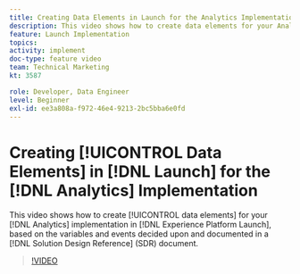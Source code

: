 ```yaml
---
title: Creating Data Elements in Launch for the Analytics Implementation
description: This video shows how to create data elements for your Analytics implementation in Launch, based on the variables and events decided upon and documented in a Solution Design Reference (SDR) document.
feature: Launch Implementation
topics: 
activity: implement
doc-type: feature video
team: Technical Marketing
kt: 3587

role: Developer, Data Engineer
level: Beginner
exl-id: ee3a808a-f972-46e4-9213-2bc5bba6e0fd
---
```

# Creating [!UICONTROL Data Elements] in [!DNL Launch] for the [!DNL Analytics] Implementation

This video shows how to create [!UICONTROL data elements] for your [!DNL Analytics] implementation in [!DNL Experience Platform Launch], based on the variables and events decided upon and documented in a [!DNL Solution Design Reference] (SDR) document.

>[!VIDEO](https://video.tv.adobe.com/v/28760/?quality=12)
